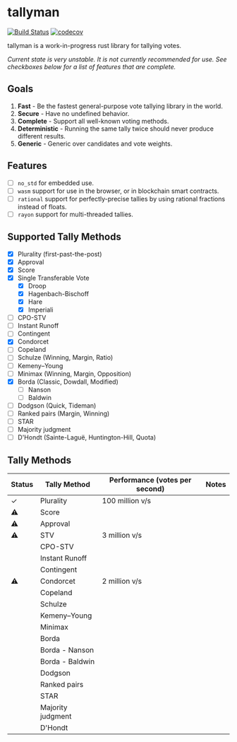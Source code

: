 # tallyman

[![Build Status](https://travis-ci.org/phayes/tallyman.svg?branch=master)](https://travis-ci.org/phayes/tallyman)
[![codecov](https://codecov.io/gh/phayes/tallyman/branch/master/graph/badge.svg)](https://codecov.io/gh/phayes/tallyman)


tallyman is a work-in-progress rust library for tallying votes.

*Current state is very unstable. It is not currently recommended for use. See checkboxes below for a list of features that are complete.*

## Goals
1. **Fast** - Be the fastest general-purpose vote tallying library in the world.
2. **Secure** - Have no undefined behavior. 
3. **Complete** - Support all well-known voting methods.
4. **Deterministic** - Running the same tally twice should never produce different results.
5. **Generic** - Generic over candidates and vote weights. 

## Features
- [ ] `no_std` for embedded use.
- [ ] `wasm` support for use in the browser, or in blockchain smart contracts.
- [ ] `rational` support for perfectly-precise tallies by using rational fractions instead of floats.
- [ ] `rayon` support for multi-threaded tallies.

## Supported Tally Methods
- [x] Plurality (first-past-the-post)
- [x] Approval
- [x] Score
- [x] Single Transferable Vote
  - [X] Droop
  - [X] Hagenbach-Bischoff
  - [X] Hare
  - [X] Imperiali
- [ ] CPO-STV
- [ ] Instant Runoff
- [ ] Contingent
- [x] Condorcet
- [ ] Copeland
- [ ] Schulze (Winning, Margin, Ratio)
- [ ] Kemeny–Young
- [ ] Minimax (Winning, Margin, Opposition)
- [X] Borda (Classic, Dowdall, Modified)
  - [ ] Nanson
  - [ ] Baldwin
- [ ] Dodgson (Quick, Tideman)
- [ ] Ranked pairs (Margin, Winning)
- [ ] STAR
- [ ] Majority judgment
- [ ] D'Hondt (Sainte-Laguë, Huntington-Hill, Quota)

## Tally Methods

| Status | Tally Method      | Performance (votes per second)| Notes  |
| -------|-------------------|-------------------------------|--------|
| ✓      | Plurality         | 100 million v/s               |        |
| ⚠      | Score             |                               |        |
| ⚠      | Approval          |                               |        |
| ⚠      | STV               | 3 million v/s                 |        |
|        | CPO-STV           |                               |        |
|        | Instant Runoff    |                               |        |
|        | Contingent        |                               |        |
| ⚠      | Condorcet         | 2 million v/s                 |        |
|        | Copeland          |                               |        |
|        | Schulze           |                               |        |
|        | Kemeny–Young      |                               |        |
|        | Minimax           |                               |        |
|        | Borda             |                               |        |
|        | Borda - Nanson    |                               |        |
|        | Borda - Baldwin   |                               |        |
|        | Dodgson           |                               |        |
|        | Ranked pairs      |                               |        |
|        | STAR              |                               |        |
|        | Majority judgment |                               |        |
|        | D'Hondt           |                               |        |




